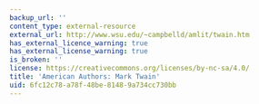 ```yaml
---
backup_url: ''
content_type: external-resource
external_url: http://www.wsu.edu/~campbelld/amlit/twain.htm
has_external_licence_warning: true
has_external_license_warning: true
is_broken: ''
license: https://creativecommons.org/licenses/by-nc-sa/4.0/
title: 'American Authors: Mark Twain'
uid: 6fc12c78-a78f-48be-8148-9a734cc730bb
---
```

